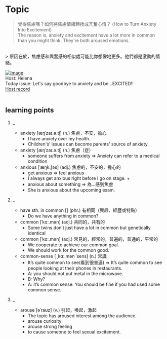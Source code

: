 # Topic

> 覺得焦慮嗎？如何將焦慮情緒轉換成亢奮心情？ (How to Turn Anxiety Into Excitement) <br>
> The reason is, anxiety and excitement have a lot more in common than you might think. They're both aroused emotions.
 <br>
> 原因在於，焦慮感和興奮感的相似處可能比你想像地更多。他們都是激動的情緒。

 <br>

[![Image](https://cdn.voicetube.com/assets/thumbnails/1rRgElTeIqE.jpg)](https://www.youtube.com/embed/1rRgElTeIqE?rel=0&showinfo=0&cc_load_policy=0&controls=1&autoplay=1&iv_load_policy=3&playsinline=1&wmode=transparent&start=74&end=82&enablejsapi=1&origin=https://tw.voicetube.com&widgetid=1)<br>
Host: Helena
<br>Today issue: Let's say goodbye to anxiety and be...EXCITED!!
<br>
[Host record](https://cdn.voicetube.com/tmp/everyday_records/100000164773663/3698.mp3)
<br><br>
## learning points
1. _
	* anxiety [æŋˈzaɪ.ə.t̬i] (n.) 焦慮，不安，擔心
		- I have anxiety over my health.
		- Children's’ issues can become parents’ source of anxiety.
	* anxiety [æŋˈzaɪ.ə.t̬i] (n.) 焦慮（症）
		- someone suffers from anxiety => Anxiety can refer to a medical condition
	* anxious [ˈæŋk.ʃəs] (adj.) 焦慮的，不安的，擔心的
		- get anxious => feel anxious
		- I always get anxious right before I go on stage.
			+
		- anxious about something => 為...感到焦慮
		- She is anxious about the upcoming exam.

2. _
	* have sth. in common [] (phr.) 有相同（興趣、經歷或特點）
		- Do we have anything in common?
	* common [ˈkɑː.mən] (adj.) 共同的，共有的
		- Some twins don’t just have a lot in common but genetically identical
	* common [ˈkɑː.mən] (adj.) 常見的，經常的，普遍的，普通的，平常的
		- We cooperate to achieve our common goal.
		- We should work for the common good.
	* common-sense [ ˌkɑː.mən ˈsens] (n.) 常識
		- It’s quite common to see(看到很普遍) => It’s quite common to see people looking at their phones in restaurants.
		- A: you should not put metal in the microwave.
		- B: Why?
		- A: it’s common sense. You should be fine if you had used some common sense.

3. _
	* arouse [əˈraʊz] (v.) 引起，喚起，激起
		- The topic has aroused interest among the audience.
		- arouse curiosity
		- arouse strong feeling
		- to cause someone to feel sexual excitement.
